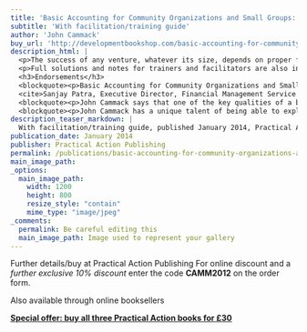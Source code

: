 ```yaml
---
title: 'Basic Accounting for Community Organizations and Small Groups: a practical guide'
subtitle: 'With facilitation/training guide'
author: 'John Cammack'
buy_url: 'http://developmentbookshop.com/basic-accounting-for-community-organizations-and-small-groups'
description_html: |
  <p>The success of any venture, whatever its size, depends on proper financial control. This book offers a step-by-step guide to basic accounting and financial  management techniques. It is written in plain language for people who  have no previous experience of accounting and book-keeping. Using simple  case studies, the author shows how to - construct a budget and cash-flow  forecast; record and control cash payments; draw up an analysed cash  book, and a receipts and payments account; operate a bank account; and  prepare a budget and actual statement. Each section is followed by  activities to practise the material covered.</p>
  <p>Full solutions and notes for trainers and facilitators are also included. Basic Accounting is suitable for training non-governmental organizations in an international  development context. However the procedures described in this book are not specific to development programmes. This book should be useful to any small group that needs to keep accurate records of its financial transactions.</p>
  <h3>Endorsements</h3>
  <blockquote><p>Basic Accounting for Community Organizations and Small Groups is much  needed for the NGO sector. Many organisations are small and therefore  this book fills their need. It is written in a simple manner from a  layman&rsquo;s perspective, and will be very useful. This book can be  summarised as &ldquo;the power of keeping things simple</p>
  <cite>Sanjay Patra, Executive Director, Financial Management Service Foundation, New Delhi</cite></blockquote>
  <blockquote><p>John Cammack says that one of the key qualities of a book-keeper or  treasurer for a community organization is being &ldquo;able to explain  financial matters to those who have less experience&rdquo;.  John just does  that in this book.  He sets out clearly how anyone, whether they have  previous experience of finance or not, can follow simple steps to keep  good accounts. This books shows that managing money well can be simple  and is possible for everyone and every group.</p><cite>Tim Boyes-Watson, Director of Mango (Management Accounting for NGOs)</cite></blockquote>
  <blockquote><p>John Cammack has a unique talent of being able to explain complex  accounting in an engaging and accessible manner. This is another  invaluable tool for small organizations that are striving to achieve  good financial management.</p><cite>Neil Jennings, Founder of Accounting for International Development</cite></blockquote>
description_teaser_markdown: |
  With facilitation/training guide, published January 2014, Practical Action Publishing  The success of any venture, whatever its size, depends on proper financial control. This book offers a step-by-step guide to basic accounting and financial management techniques. It is written in plain language for people who have no previous experience of accounting and book-keeping. Full solutions and notes for trainers and facilitators are also included.
publication_date: January 2014
publisher: Practical Action Publishing
permalink: /publications/basic-accounting-for-community-organizations-and-small-groups/
main_image_path: 
_options:
  main_image_path:
    width: 1200
    height: 800
    resize_style: "contain"
    mime_type: "image/jpeg"
_comments:
  permalink: Be careful editing this
  main_image_path: Image used to represent your gallery
---
```

<p>Further details/buy at Practical Action Publishing For online discount and a <em>further exclusive 10% discount </em>enter the code <strong>CAMM2012</strong> on the order form. </p><p>Also available through online booksellers</p>
<strong><a href="http://developmentbookshop.com/cammack-special-offer" target="_blank">Special offer: buy all three Practical Action books for &pound;30</a></strong>